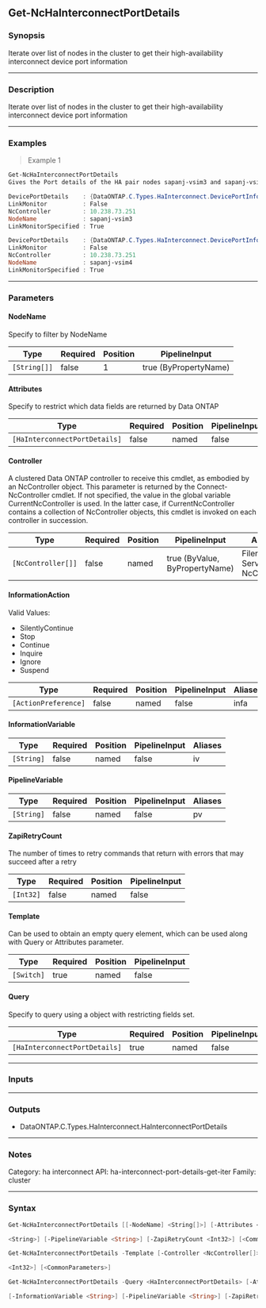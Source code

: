 Get-NcHaInterconnectPortDetails
-------------------------------

### Synopsis
Iterate over list of nodes in the cluster to get their high-availability interconnect device port information

---

### Description

Iterate over list of nodes in the cluster to get their high-availability interconnect device port information

---

### Examples
> Example 1

```PowerShell
Get-NcHaInterconnectPortDetails
Gives the Port details of the HA pair nodes sapanj-vsim3 and sapanj-vsim4

DevicePortDetails    : {DataONTAP.C.Types.HaInterconnect.DevicePortInfo}
LinkMonitor          : False
NcController         : 10.238.73.251
NodeName             : sapanj-vsim3
LinkMonitorSpecified : True

DevicePortDetails    : {DataONTAP.C.Types.HaInterconnect.DevicePortInfo}
LinkMonitor          : False
NcController         : 10.238.73.251
NodeName             : sapanj-vsim4
LinkMonitorSpecified : True

```

---

### Parameters
#### **NodeName**
Specify to filter by NodeName

|Type        |Required|Position|PipelineInput        |
|------------|--------|--------|---------------------|
|`[String[]]`|false   |1       |true (ByPropertyName)|

#### **Attributes**
Specify to restrict which data fields are returned by Data ONTAP

|Type                         |Required|Position|PipelineInput|
|-----------------------------|--------|--------|-------------|
|`[HaInterconnectPortDetails]`|false   |named   |false        |

#### **Controller**
A clustered Data ONTAP controller to receive this cmdlet, as embodied by an NcController object.  This parameter is returned by the Connect-NcController cmdlet.  If not specified, the value in the global variable CurrentNcController is used.  In the latter case, if CurrentNcController contains a collection of NcController objects, this cmdlet is invoked on each controller in succession.

|Type              |Required|Position|PipelineInput                 |Aliases                          |
|------------------|--------|--------|------------------------------|---------------------------------|
|`[NcController[]]`|false   |named   |true (ByValue, ByPropertyName)|Filer<br/>Server<br/>NcController|

#### **InformationAction**

Valid Values:

* SilentlyContinue
* Stop
* Continue
* Inquire
* Ignore
* Suspend

|Type                |Required|Position|PipelineInput|Aliases|
|--------------------|--------|--------|-------------|-------|
|`[ActionPreference]`|false   |named   |false        |infa   |

#### **InformationVariable**

|Type      |Required|Position|PipelineInput|Aliases|
|----------|--------|--------|-------------|-------|
|`[String]`|false   |named   |false        |iv     |

#### **PipelineVariable**

|Type      |Required|Position|PipelineInput|Aliases|
|----------|--------|--------|-------------|-------|
|`[String]`|false   |named   |false        |pv     |

#### **ZapiRetryCount**
The number of times to retry commands that return with errors that may succeed after a retry

|Type     |Required|Position|PipelineInput|
|---------|--------|--------|-------------|
|`[Int32]`|false   |named   |false        |

#### **Template**
Can be used to obtain an empty query element, which can be used along with Query or Attributes parameter.

|Type      |Required|Position|PipelineInput|
|----------|--------|--------|-------------|
|`[Switch]`|true    |named   |false        |

#### **Query**
Specify to query using a object with restricting fields set.

|Type                         |Required|Position|PipelineInput|
|-----------------------------|--------|--------|-------------|
|`[HaInterconnectPortDetails]`|true    |named   |false        |

---

### Inputs

---

### Outputs
* DataONTAP.C.Types.HaInterconnect.HaInterconnectPortDetails

---

### Notes
Category: ha interconnect
API: ha-interconnect-port-details-get-iter
Family: cluster

---

### Syntax
```PowerShell
Get-NcHaInterconnectPortDetails [[-NodeName] <String[]>] [-Attributes <HaInterconnectPortDetails>] [-Controller <NcController[]>] [-InformationAction <ActionPreference>] [-InformationVariable 
```
```PowerShell
<String>] [-PipelineVariable <String>] [-ZapiRetryCount <Int32>] [<CommonParameters>]
```
```PowerShell
Get-NcHaInterconnectPortDetails -Template [-Controller <NcController[]>] [-InformationAction <ActionPreference>] [-InformationVariable <String>] [-PipelineVariable <String>] [-ZapiRetryCount 
```
```PowerShell
<Int32>] [<CommonParameters>]
```
```PowerShell
Get-NcHaInterconnectPortDetails -Query <HaInterconnectPortDetails> [-Attributes <HaInterconnectPortDetails>] [-Controller <NcController[]>] [-InformationAction <ActionPreference>] 
```
```PowerShell
[-InformationVariable <String>] [-PipelineVariable <String>] [-ZapiRetryCount <Int32>] [<CommonParameters>]
```
